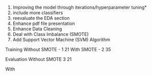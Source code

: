 1. Improving the model through iterations/hyperparameter tuning*
2. include more classifiers
3. reevaluate the EDA section
4. Enhance pdf file presentation
5. Enhance Data Cleaning
6. Deal with Class Imbalance (SMOTE)
7. Add Support Vector Machine (SVM) Algorithm


Training
Without SMOTE - 1 21 
With SMOTE - 2 35 



Evaluation
Without SMOTE 3 21

With 